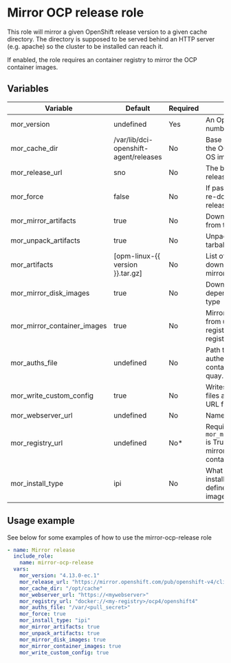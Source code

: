 # Mirror OCP release role

This role will mirror a given OpenShift release version to a given cache directory.  The directory is supposed to be served behind an HTTP server (e.g. apache) so the cluster to be installed can reach it.

If enabled, the role requires an container registry to mirror the OCP container images.

## Variables

| Variable                    | Default       | Required    | Description                                                                                                                  |
| ----------------------------| ------------- | ----------- | ---------------------------------------------------------------------------------------------------------------------------- |
| mor_version                  | undefined     | Yes         | An OpenShift version number e.g. 4.10.45                                                                                     |
| mor_cache_dir                | /var/lib/dci-openshift-agent/releases | No          | Base directory that will hold the OCP version binaries and OS images                                 |
| mor_release_url              | sno           | No          | The base URL where the release artifacts are stored                                                                          |
| mor_force                    | false         | No          | If passed as true, the role will re-download all the OCP release resources                                                   |
| mor_mirror_artifacts         | true          | No          |  Download tarball artifacts from the OCP mirror                                                                           |
| mor_unpack_artifacts         | true          | No          | Unpack all downloaded tarball artifacts                                                                                   |
| mor_artifacts                | [opm-linux-{{ version }}.tar.gz]| No          | List of all artifacts to download from the OCP mirror *besides installer*                               |
| mor_mirror_disk_images       | true          | No          | Download all disk images depending on which install type                                                                     |
| mor_mirror_container_images  | true          | No          | Mirror all container images from upstream container registries to the provided registry                                      |
| mor_auths_file               | undefined     | No          | Path to the file containing all authentications needed for container registries e.g.  quay.io                                |
| mor_write_custom_config      | true          | No          | Writes the OCP configuration files and sets the custom URL facts                                                             |
| mor_webserver_url            | undefined     | No          | Name of the spoke cluster                                                                                                    |
| mor_registry_url             | undefined     | No*         | Required if `mor_mirror_container_images` is True. Registry where to mirror the upstream container images to                    |
| mor_install_type             | ipi           | No          | What method will be used to install this cluster, this will define what type of disk images to mirror                        |

## Usage example

See below for some examples of how to use the mirror-ocp-release role

```yaml
- name: Mirror release
  include_role:
    name: mirror-ocp-release
  vars:
    mor_version: "4.13.0-ec.1"
    mor_release_url: "https://mirror.openshift.com/pub/openshift-v4/clients/ocp-dev-preview/4.13.0-ec.1/"
    mor_cache_dir: "/opt/cache"
    mor_webserver_url: "https://<mywebserver>"
    mor_registry_url: "docker://<my-registry>/ocp4/openshift4"
    mor_auths_file: "/var/<pull_secret>"
    mor_force: true
    mor_install_type: "ipi"
    mor_mirror_artifacts: true
    mor_unpack_artifacts: true
    mor_mirror_disk_images: true
    mor_mirror_container_images: true
    mor_write_custom_config: true
```
